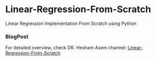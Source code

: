 # Linear-Regression-From-Scratch
Linear Regression Implementation From Scratch using Python

### BlogPost
For detailed overview, check DR. Hesham Asem channel: [Linear-Regression-From-Scratch](https://www.youtube.com/watch?v=V4H8M_78u80&list=PL6/)
